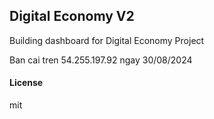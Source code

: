 ## Digital Economy V2

Building dashboard for Digital Economy Project

Ban cai tren 54.255.197.92 ngay 30/08/2024

#### License

mit
